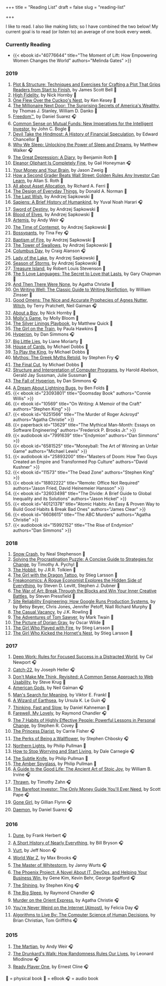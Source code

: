 +++
title = "Reading List"
draft = false
slug = "reading-list"

+++

I like to read. I also like making lists; so I have combined the two below! My current goal is to read (or listen to) an average of one book every week.


### Currently Reading

* {{< ebook id="40776644" title="The Moment of Lift: How Empowering Women Changes the World" authors="Melinda Gates" >}}


### 2019

1. [Plot & Structure: Techniques and Exercises for Crafting a Plot That Grips Readers from Start to Finish](https://www.goodreads.com/book/show/20181.Plot_Structure), by James Scott Bell 📘
1. [High Fidelity](https://www.goodreads.com/book/show/595413.High_Fidelity), by Nick Hornby 📘
1. [One Flew Over the Cuckoo's Nest](https://www.goodreads.com/book/show/579756.One_Flew_Over_the_Cuckoo_s_Nest), by Ken Kesey 📘
1. [The Millionaire Next Door: The Surprising Secrets of America's Wealthy](https://www.goodreads.com/book/show/998.The_Millionaire_Next_Door), by Thomas J. Stanley,  William D. Danko 📓
1. [Freedom™](https://www.goodreads.com/book/show/8488830-freedom), by Daniel Suarez 🎧
1. [Common Sense on Mutual Funds: New Imperatives for the Intelligent Investor](https://www.goodreads.com/book/show/153765.Common_Sense_on_Mutual_Funds), by John C. Bogle 📓
1. [Devil Take the Hindmost: A History of Financial Speculation](https://www.goodreads.com/book/show/91360.Devil_Take_the_Hindmost), by Edward Chancellor 📘
1. [Why We Sleep: Unlocking the Power of Sleep and Dreams](https://www.goodreads.com/book/show/34466963-why-we-sleep), by Matthew Walker 🎧
1. [The Great Depression: A Diary](https://www.goodreads.com/book/show/6601224-the-great-depression), by Benjamin Roth 📓
1. [Eleanor Oliphant Is Completely Fine](https://www.goodreads.com/book/show/31434883-eleanor-oliphant-is-completely-fine), by Gail Honeyman 🎧
1. [Your Money and Your Brain](https://www.goodreads.com/book/show/106830.Your_Money_and_Your_Brain), by Jason Zweig 📓
1. [How a Second Grader Beats Wall Street: Golden Rules Any Investor Can Learn](https://www.goodreads.com/book/show/6256822-how-a-second-grader-beats-wall-street), by Allan S. Roth 📓
1. [All about Asset Allocation](https://www.goodreads.com/book/show/9316522-all-about-asset-allocation), by Richard A. Ferri 📓
1. [The Design of Everyday Things](https://www.goodreads.com/book/show/17290807-the-design-of-everyday-things), by Donald A. Norman 📓
1. [The Last Wish](https://www.goodreads.com/book/show/40603587-the-last-wish), by Andrzej Sapkowski 📓
1. [Sapiens: A Brief History of Humankind](https://www.goodreads.com/book/show/23692271-sapiens), by Yuval Noah Harari 🎧
1. [Sword of Destiny](https://www.goodreads.com/book/show/25318857-sword-of-destiny), by Andrzej Sapkowski 📓
1. [Blood of Elves](https://www.goodreads.com/book/show/6043781-blood-of-elves), by Andrzej Sapkowski 📓
1. [Artemis](https://www.goodreads.com/book/show/36112610-artemis), by Andy Weir 🎧
1. [The Time of Contempt](https://www.goodreads.com/book/show/14781491-the-time-of-contempt), by Andrzej Sapkowski 📓
1. [Bossypants](https://www.goodreads.com/book/show/12090316-bossypants), by Tina Fey 🎧
1. [Baptism of Fire](https://www.goodreads.com/book/show/18924205-baptism-of-fire), by Andrzej Sapkowski 📓
1. [The Tower of Swallows](https://www.goodreads.com/book/show/29340636-the-tower-of-swallows), by Andrzej Sapkowski 📓
1. [Columbus Day](https://www.goodreads.com/book/show/33958124-columbus-day), by Craig Alanson 🎧
1. [Lady of the Lake](https://www.goodreads.com/book/show/32186143-lady-of-the-lake), by Andrzej Sapkowski 📓
1. [Season of Storms](https://www.goodreads.com/book/show/36185216-season-of-storms), by Andrzej Sapkowski 📓
1. [Treasure Island](https://www.goodreads.com/book/show/295.Treasure_Island), by Robert Louis Stevenson 📓
1. [The 5 Love Languages: The Secret to Love that Lasts](https://www.goodreads.com/book/show/23878688-the-5-love-languages), by Gary Chapman 📓
1. [And Then There Were None](https://www.goodreads.com/book/show/6251563-and-then-there-were-none), by Agatha Christie 📓
1. [On Writing Well: The Classic Guide to Writing Nonfiction](https://www.goodreads.com/book/show/53343.On_Writing_Well), by William Zinsser 📘
1. [Good Omens: The Nice and Accurate Prophecies of Agnes Nutter, Witch](https://www.goodreads.com/book/show/12067.Good_Omens), by Terry Pratchett, Neil Gaiman 🎧
1. [About a Boy](https://www.goodreads.com/book/show/4273.About_a_Boy), by Nick Hornby 📘
1. [Molly's Game](https://www.goodreads.com/book/show/22206686-molly-s-game), by Molly Bloom 📘
1. [The Silver Linings Playbook](https://www.goodreads.com/book/show/16669567-the-silver-linings-playbook), by Matthew Quick 📘
1. [The Girl on the Train](https://www.goodreads.com/book/show/23347055-the-girl-on-the-train), by Paula Hawkins 📘
1. [Hyperion](https://www.goodreads.com/book/show/23156063-hyperion), by Dan Simmons 🎧
1. [Big Little Lies](https://www.goodreads.com/book/show/22057173-big-little-lies), by Liane Moriarty 📘
1. [House of Cards](https://www.goodreads.com/book/show/1408078.House_of_Cards), by Michael Dobbs 📘
1. [To Play the King](https://www.goodreads.com/book/show/23018676-to-play-the-king), by Michael Dobbs 📘
1. [Mythos: The Greek Myths Retold](https://www.goodreads.com/book/show/35074096-mythos), by Stephen Fry 🎧
1. [The Final Cut](https://www.goodreads.com/book/show/23018618-the-final-cut), by Michael Dobbs 📘
1. [Structure and Interpretation of Computer Programs](https://www.goodreads.com/book/show/43713.Structure_and_Interpretation_of_Computer_Programs), by Harold Abelson,  Gerald Jay Sussman, Julie Sussman 📓
1. [The Fall of Hyperion](https://www.goodreads.com/book/show/10429950-the-fall-of-hyperion), by Dan Simmons 🎧
1. [A Dream About Lightning Bugs](https://www.goodreads.com/book/show/47501964-a-dream-about-lightning-bugs), by Ben Folds 📘
1. {{< ebook id="23093801" title="Doomsday Book" authors="Connie Willis" >}}
1. {{< ebook id="10569" title="On Writing: A Memoir of the Craft" authors="Stephen King" >}}
1. {{< ebook id="6251566" title="The Murder of Roger Ackroyd" authors="Agatha Christie" >}}
1. {{< paperback id="13629" title="The Mythical Man-Month: Essays on Software Engineering" authors="Frederick P. Brooks Jr." >}}
1. {{< audiobook id="7991639" title="Endymion" authors="Dan Simmons" >}}
1. {{< ebook id="6581525" title="Moneyball: The Art of Winning an Unfair Game" authors="Michael Lewis" >}}
1. {{< audiobook id="25893200" title="Masters of Doom: How Two Guys Created an Empire and Transformed Pop Culture" authors="David Kushner" >}}
1. {{< ebook id="11573" title="The Dead Zone" authors="Stephen King" >}}
1. {{< ebook id="18802222" title="Remote: Office Not Required" authors="Jason Fried, David Heinemeier Hansson" >}}
1. {{< ebook id="32603498" title="The Divide: A Brief Guide to Global Inequality and its Solutions" authors="Jason Hickel" >}}
1. {{< ebook id="40121378" title="Atomic Habits: An Easy & Proven Way to Build Good Habits & Break Bad Ones" authors="James Clear" >}}
1. {{< ebook id="6608615" title="The ABC Murders" authors="Agatha Christie" >}}
1. {{< audiobook id="15992152" title="The Rise of Endymion" authors="Dan Simmons" >}}

### 2018
1. [Snow Crash](https://www.goodreads.com/book/show/11357844-snow-crash), by Neal Stephenson 📘
1. [Solving the Procrastination Puzzle: A Concise Guide to Strategies for Change](https://www.goodreads.com/book/show/18079767-solving-the-procrastination-puzzle), by Timothy A. Pychyl 📘
1. [The Hobbit](https://www.goodreads.com/book/show/42672.The_Hobbit), by J.R.R. Tolkien 📘
1. [The Girl with the Dragon Tattoo](https://www.goodreads.com/book/show/2732977-the-girl-with-the-dragon-tattoo), by Stieg Larsson 📘
1. [Freakonomics: A Rogue Economist Explores the Hidden Side of Everything](https://www.goodreads.com/book/show/7259785-freakonomics), by Steven D. Levitt,  Stephen J. Dubner 📘
1. [The War of Art: Break Through the Blocks and Win Your Inner Creative Battles](https://www.goodreads.com/book/show/14653803-the-war-of-art), by Steven Pressfield 📘
1. [Site Reliability Engineering: How Google Runs Production Systems](https://www.goodreads.com/book/show/27968891-site-reliability-engineering), by by Betsy Beyer,  Chris Jones, Jennifer Petoff, Niall Richard Murphy 📘
1. [The Casual Vacancy](https://www.goodreads.com/book/show/17251093-the-casual-vacancy), by J.K. Rowling 📘
1. [The Adventures of Tom Sawyer](https://www.goodreads.com/book/show/13416095-the-adventures-of-tom-sawyer), by Mark Twain 📘
1. [The Picture of Dorian Gray](https://www.goodreads.com/book/show/5782425-the-picture-of-dorian-gray), by Oscar Wilde 📘
1. [The Girl Who Played with Fire](https://www.goodreads.com/book/show/5060378-the-girl-who-played-with-fire), by Stieg Larsson 📘
1. [The Girl Who Kicked the Hornet's Nest](https://www.goodreads.com/book/show/6892870-the-girl-who-kicked-the-hornet-s-nest), by Stieg Larsson 📘

### 2017

1. [Deep Work: Rules for Focused Success in a Distracted World](https://www.goodreads.com/book/show/25744928-deep-work), by Cal Newport 🎧
1. [Catch-22](https://www.goodreads.com/book/show/168668.Catch_22), by Joseph Heller 🎧
1. [Don't Make Me Think, Revisited: A Common Sense Approach to Web Usability](https://www.goodreads.com/book/show/18197267-don-t-make-me-think-revisited), by Steve Krug 📘
1. [American Gods](https://www.goodreads.com/book/show/30165203-american-gods), by Neil Gaiman 🎧
1. [Man's Search for Meaning](https://www.goodreads.com/book/show/4069.Man_s_Search_for_Meaning), by Viktor E. Frankl 📘
1. [A Wizard of Earthsea](https://www.goodreads.com/book/show/13642.A_Wizard_of_Earthsea), by Ursula K. Le Guin 🎧
1. [Thinking, Fast and Slow](https://www.goodreads.com/book/show/11468377-thinking-fast-and-slow), by Daniel Kahneman 📘
1. [Farewell, My Lovely](https://www.goodreads.com/book/show/2050.Farewell_My_Lovely), by Raymond Chandler 🎧
1. [The 7 Habits of Highly Effective People: Powerful Lessons in Personal Change](https://www.goodreads.com/book/show/36072.The_7_Habits_of_Highly_Effective_People), by Stephen R. Covey 📘
1. [The Princess Diarist](https://www.goodreads.com/book/show/26025989-the-princess-diarist), by Carrie Fisher 🎧
1. [The Perks of Being a Wallflower](https://www.goodreads.com/book/show/22628.The_Perks_of_Being_a_Wallflower), by Stephen Chbosky 🎧
1. [Northern Lights](https://www.goodreads.com/book/show/827970.Northern_Lights), by Philip Pullman 📘
1. [How to Stop Worrying and Start Living](https://www.goodreads.com/book/show/4866.How_to_Stop_Worrying_and_Start_Living), by Dale Carnegie 🎧
1. [The Subtle Knife](https://www.goodreads.com/book/show/563765.The_Subtle_Knife), by Philip Pullman 📘
1. [The Amber Spyglass](https://www.goodreads.com/book/show/850586.The_Amber_Spyglass), by Philip Pullman 📘
1. [A Guide to the Good Life: The Ancient Art of Stoic Joy](https://www.goodreads.com/book/show/5617966-a-guide-to-the-good-life), by William B. Irvine 🎧
1. [Thrawn](https://www.goodreads.com/book/show/31140332-thrawn), by Timothy Zahn 🎧
1. [The Barefoot Investor: The Only Money Guide You'll Ever Need](https://www.goodreads.com/book/show/33121747-the-barefoot-investor), by Scott Pape 🎧
1. [Gone Girl](https://www.goodreads.com/book/show/19288043-gone-girl), by Gillian Flynn 🎧
1. [Daemon](https://www.goodreads.com/book/show/6665847-daemon), by Daniel Suarez 🎧


### 2016

1. [Dune](https://www.goodreads.com/book/show/234225.Dune), by Frank Herbert 🎧
1. [A Short History of Nearly Everything](https://www.goodreads.com/book/show/21.A_Short_History_of_Nearly_Everything), by Bill Bryson 🎧
1. [Vurt](https://www.goodreads.com/book/show/17401136-vurt), by Jeff Noon 🎧
1. [World War Z](https://www.goodreads.com/book/show/8908.World_War_Z), by Max Brooks 🎧
1. [The Master of Whitestorm](https://www.goodreads.com/book/show/28672.The_Master_of_Whitestorm), by Janny Wurts 🎧
1. [The Phoenix Project: A Novel About IT, DevOps, and Helping Your Business Win](https://www.goodreads.com/book/show/17255186-the-phoenix-project), by Gene Kim,  Kevin Behr, George Spafford 🎧
1. [The Shining](https://www.goodreads.com/book/show/11588.The_Shining), by Stephen King 🎧
1. [The Big Sleep](https://www.goodreads.com/book/show/2052.The_Big_Sleep), by Raymond Chandler 🎧
1. [Murder on the Orient Express](https://www.goodreads.com/book/show/853510.Murder_on_the_Orient_Express), by Agatha Christie 🎧
1. [You're Never Weird on the Internet (Almost)](https://www.goodreads.com/book/show/23705512-you-re-never-weird-on-the-internet), by Felicia Day 🎧
1. [Algorithms to Live By: The Computer Science of Human Decisions](https://www.goodreads.com/book/show/25666050-algorithms-to-live-by), by Brian Christian, Tom Griffiths 🎧

### 2015

1. [The Martian](https://www.goodreads.com/book/show/20555443-the-martian), by Andy Weir 🎧
1. [The Drunkard's Walk: How Randomness Rules Our Lives](https://www.goodreads.com/book/show/2272880.The_Drunkard_s_Walk), by Leonard Mlodinow 🎧
1. [Ready Player One](https://www.goodreads.com/book/show/9969571-ready-player-one), by Ernest Cline 🎧


📘 = physical book
📓 = eBook
🎧 = audio book